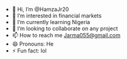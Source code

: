 - 👋 Hi, I’m @HamzaJr20
- 👀 I’m interested in financial markets 
- 🌱 I’m currently learning Nigeria 
- 💞️ I’m looking to collaborate on any project 
- 📫 How to reach me Jarma055@gmail.com 
- 😄 Pronouns: He
- ⚡ Fun fact: lol
  

<!---
HamzaJr20/HamzaJr20 is a ✨ special ✨ repository because its `README.md` (this file) appears on your GitHub profile.
You can click the Preview link to take a look at your changes.
--->
